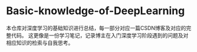 # Basic-knowledge-of-DeepLearning
本仓库对深度学习的基础知识进行总结，每一部分对应一篇CSDN博客及对应的完整代码。
这更像是一份学习笔记，记录博主在入门深度学习阶段遇到的问题及对相应知识的检索与自我思考。

